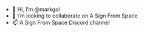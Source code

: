 - 👋 Hi, I’m @markgol
- 💞️ I’m looking to collaborate on A Sign From Space
- 📫 A Sign From Space Discord channel
